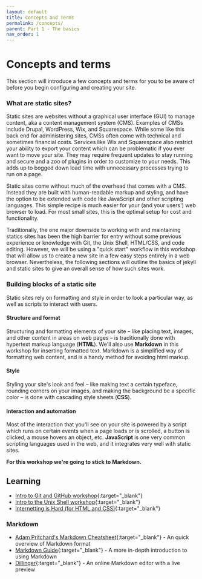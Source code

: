 ```yaml
---
layout: default
title: Concepts and Terms
permalink: /concepts/
parent: Part 1 - The basics
nav_order: 1
---
```


# Concepts and terms

This section will introduce a few concepts and terms for you to be aware of before you begin configuring and creating your site.

### What are static sites?

Static sites are websites without a graphical user interface (GUI) to manage content, aka a content management system (CMS). Examples of CMSs include Drupal, WordPress, Wix, and Squarespace. While some like this back end for administering sites, CMSs often come with technical and sometimes financial costs. Services like Wix and Squarespace also restrict your ability to export your content which can be problematic if you ever want to move your site. They may require frequent updates to stay running and secure and a zoo of plugins in order to customize to your needs. This adds up to bogged down load time with unnecessary processes trying to run on a page.

Static sites come without much of the overhead that comes with a CMS. Instead they are built with human-readable markup and styling, and have the option to be extended with code like JavaScript and other scripting languages. This simple recipe is much easier for your (and your users') web browser to load. For most small sites, this is the optimal setup for cost and functionality.

Traditionally, the one major downside to working with and maintaining statics sites has been the high barrier for entry without some previous experience or knowledge with Git, the Unix Shell, HTML/CSS, and code editing. However, we will be using a "quick start" workflow in this workshop that will allow us to create a new site in a few easy steps entirely in a web browser. Nevertheless, the following sections will outline the basics of jekyll and static sites to give an overall sense of how such sites work.

### Building blocks of a static site

Static sites rely on formatting and style in order to look a particular way, as well as scripts to interact with users.

#### Structure and format

Structuring and formatting elements of your site – like placing text, images, and other content in areas on web pages – is traditionally done with hypertext markup language (**HTML**). We'll also use **Markdown** in this workshop for inserting formatted text. Markdown is a simplified way of formatting web content, and is a handy method for avoiding html markup.

#### Style

Styling your site's look and feel – like making text a certain typeface, rounding corners on your images, and making the background be a specific color – is done with cascading style sheets (**CSS**).

#### Interaction and automation

Most of the interaction that you'll see on your site is powered by a script which runs on certain events when a page loads or is scrolled, a button is clicked, a mouse hovers an object, etc. **JavaScript** is one very common scripting languages used in the web, and it integrates very well with static sites.

**For this workshop we're going to stick to Markdown.**

## Learning

- [Intro to Git and GitHub workshop](https://jeremybuhler.github.io/rc-git/){:target="_blank"}
- [Intro to the Unix Shell workshop](https://ubc-library-rc.github.io/intro-shell/){:target="_blank"}
- [Internetting is Hard (for HTML and CSS)](https://internetingishard.com/){:target="_blank"}

### Markdown

- [Adam Pritchard's Markdown Cheatsheet](https://github.com/adam-p/markdown-here/wiki/Markdown-Cheatsheet){:target="_blank"} - An quick overview of Markdown format
- [Markdown Guide](https://www.markdownguide.org/){:target="_blank"} - A more in-depth introduction to using Markdown
- [Dillinger](https://dillinger.io/){:target="_blank"} - An online Markdown editor with a live preview
